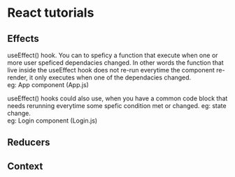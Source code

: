 # React tutorials

## Effects

useEffect() hook. You can to speficy a function that execute when one or more user speficed dependacies changed. In other words the function that live inside the useEffect hook does not re-run everytime the component re-render, it only executes when one of the dependacies changed.\
eg: App component (App.js)

useEffect() hooks could also use, when you have a common code block that needs rerunning everytime some spefic condition met or changed. eg: state change.\
eg: Login component (Login.js)

## Reducers

## Context

